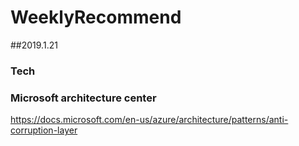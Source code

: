 # WeeklyRecommend


##2019.1.21

### Tech

### Microsoft architecture center
https://docs.microsoft.com/en-us/azure/architecture/patterns/anti-corruption-layer
